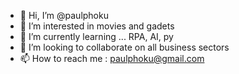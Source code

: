 - 👋 Hi, I’m @paulphoku
- 👀 I’m interested in movies and gadets
- 🌱 I’m currently learning ... RPA, AI, py
- 💞️ I’m looking to collaborate on all business sectors
- 📫 How to reach me : paulphoku@gmail.com

<!---
paulphoku/paulphoku is a ✨ special ✨ repository because its `README.md` (this file) appears on your GitHub profile.
You can click the Preview link to take a look at your changes.
--->
